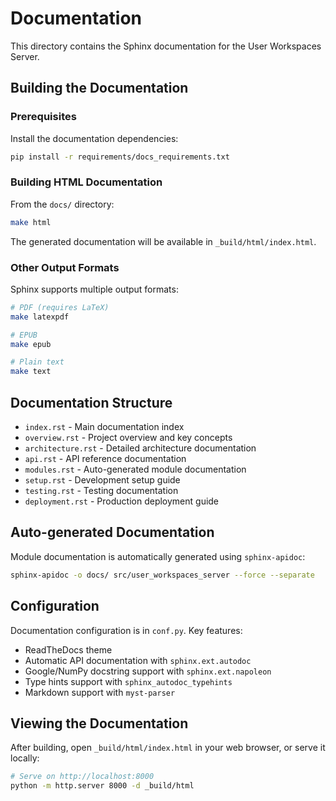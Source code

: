 # Documentation

This directory contains the Sphinx documentation for the User Workspaces Server.

## Building the Documentation

### Prerequisites

Install the documentation dependencies:

```bash
pip install -r requirements/docs_requirements.txt
```

### Building HTML Documentation

From the `docs/` directory:

```bash
make html
```

The generated documentation will be available in `_build/html/index.html`.

### Other Output Formats

Sphinx supports multiple output formats:

```bash
# PDF (requires LaTeX)
make latexpdf

# EPUB
make epub

# Plain text
make text
```

## Documentation Structure

- `index.rst` - Main documentation index
- `overview.rst` - Project overview and key concepts
- `architecture.rst` - Detailed architecture documentation
- `api.rst` - API reference documentation
- `modules.rst` - Auto-generated module documentation
- `setup.rst` - Development setup guide
- `testing.rst` - Testing documentation
- `deployment.rst` - Production deployment guide

## Auto-generated Documentation

Module documentation is automatically generated using `sphinx-apidoc`:

```bash
sphinx-apidoc -o docs/ src/user_workspaces_server --force --separate
```

## Configuration

Documentation configuration is in `conf.py`. Key features:

- ReadTheDocs theme
- Automatic API documentation with `sphinx.ext.autodoc`
- Google/NumPy docstring support with `sphinx.ext.napoleon`
- Type hints support with `sphinx_autodoc_typehints`
- Markdown support with `myst-parser`

## Viewing the Documentation

After building, open `_build/html/index.html` in your web browser, or serve it locally:

```bash
# Serve on http://localhost:8000
python -m http.server 8000 -d _build/html
```
